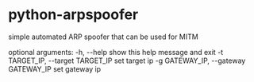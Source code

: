 # python-arpspoofer
simple automated ARP spoofer that can be used for MITM


optional arguments:
  -h, --help            show this help message and exit
  -t TARGET_IP, --target TARGET_IP
                        set target ip
  -g GATEWAY_IP, --gateway GATEWAY_IP
                        set gateway ip
